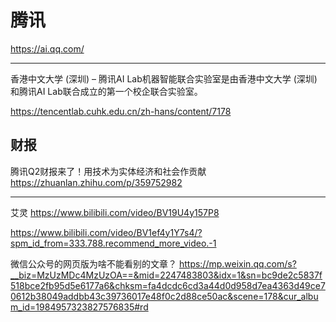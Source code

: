 # 腾讯

https://ai.qq.com/

---


香港中文大学 (深圳) – 腾讯AI Lab机器智能联合实验室是由香港中文大学 (深圳) 和腾讯AI Lab联合成立的第一个校企联合实验室。

https://tencentlab.cuhk.edu.cn/zh-hans/content/7178

## 财报

腾讯Q2财报来了！用技术为实体经济和社会作贡献
https://zhuanlan.zhihu.com/p/359752982

---

艾灵 https://www.bilibili.com/video/BV19U4y157P8

https://www.bilibili.com/video/BV1ef4y1Y7s4/?spm_id_from=333.788.recommend_more_video.-1

微信公众号的网页版为啥不能看别的文章？
https://mp.weixin.qq.com/s?__biz=MzUzMDc4MzUzOA==&mid=2247483803&idx=1&sn=bc9de2c5837f518bce2fb95d5e6177a6&chksm=fa4dcdc6cd3a44d0d958d7ea4363d49ce70612b38049addbb43c39736017e48f0c2d88ce50ac&scene=178&cur_album_id=1984957323827576835#rd

